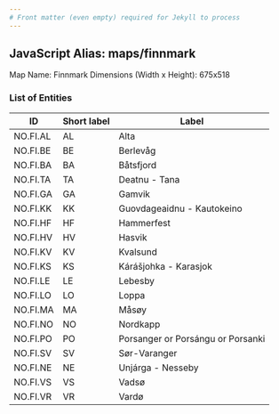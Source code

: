 ```yaml
---
# Front matter (even empty) required for Jekyll to process
---
```


## JavaScript Alias: maps/finnmark

Map Name: Finnmark
Dimensions (Width x Height): 675x518





### List of Entities

ID | Short label | Label
---|---|---|
NO.FI.AL|AL|Alta
NO.FI.BE|BE|Berlevåg
NO.FI.BA|BA|Båtsfjord
NO.FI.TA|TA|Deatnu - Tana
NO.FI.GA|GA|Gamvik
NO.FI.KK|KK|Guovdageaidnu - Kautokeino
NO.FI.HF|HF|Hammerfest
NO.FI.HV|HV|Hasvik
NO.FI.KV|KV|Kvalsund
NO.FI.KS|KS|Kárášjohka - Karasjok
NO.FI.LE|LE|Lebesby
NO.FI.LO|LO|Loppa
NO.FI.MA|MA|Måsøy
NO.FI.NO|NO|Nordkapp
NO.FI.PO|PO|Porsanger or Porsángu or Porsanki
NO.FI.SV|SV|Sør-Varanger
NO.FI.NE|NE|Unjárga - Nesseby
NO.FI.VS|VS|Vadsø
NO.FI.VR|VR|Vardø

